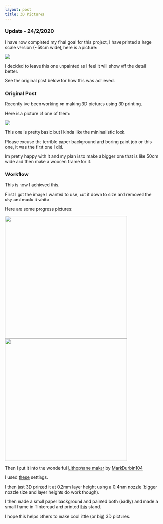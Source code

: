 ```yaml
---
layout: post
title: 3D Pictures
---
```

### Update - 24/2/2020
I have now completed my final goal for this project, I have printed a large scale version (~50cm wide), here is a picture:

<img src="https://i.imgur.com/BXfN8Ni.jpg">

I decided to leave this one unpainted as I feel it will show off the detail better.

See the original post below for how this was achieved.

### Original Post

Recently ive been working on making 3D pictures using 3D printing.

Here is a picture of one of them:

<img src="https://i.imgur.com/4TX3j1M.jpg">

This one is pretty basic but I kinda like the minimalistic look.

Please excuse the terrible paper background and boring paint job on this one, it was the first one I did.

Im pretty happy with it and my plan is to make a bigger one that is like 50cm wide and then make a wooden frame for it.

### Workflow

This is how I achieved this.

First I got the image I wanted to use, cut it down to size and removed the sky and made it white

Here are some progress pictures:

<img src="https://i.imgur.com/cr84qJu.jpg" width="400">
<img src="https://i.imgur.com/KigQgyy.png" width="400">

Then I put it into the wonderful [Lithophane maker](http://3dp.rocks/lithophane/) by [MarkDurbin104](https://github.com/MarkDurbin104)

I used [these](https://i.imgur.com/Vf5Um0q.png) settings.

I then just 3D printed it at 0.2mm layer height using a 0.4mm nozzle (bigger nozzle size and layer heights do work though).

I then made a small paper background and painted both (badly) and made a small frame in Tinkercad and printed [this](https://www.thingiverse.com/thing:252254) stand.

I hope this helps others to make cool little (or big) 3D pictures.
